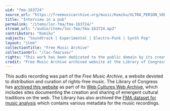 ```yaml
---
uid: "fma-163724"
source_url: "https://freemusicarchive.org/music/Komiku/ULTRA_PERSON_VOL1/Komiku_-_ULTRA_PERSON_VOL1_-_03_Interview_in_a_pub"
title: "Interview in a pub"
permalink: "/items/loc-fma/fma-163724/"
stream_url: "/audio/items/loc-fma/fma-163724.mp3"
contributors: "Komiku"
subjects: "Soundtrack | Experimental | Electro-Punk | Synth Pop"
layout: "item"
collectionTitle: "Free Music Archive"
collectionUrl: "/loc-fma/use/"
rights: "This work has been dedicated to the public domain by its creator, thus is free to use and reuse without restriction. You can copy, modify, distribute and perform the work, even for commercial purposes, all without asking permission. Attribution is recommended but not required."
credit: "Free Music Archive archived website at the Library of Congress, Web Archives Division."
---
```


This audio recording was part of the _Free Music Archive_, a website devoted to distribution and curation of rights-free music. The Library of Congress has [archived this website](https://www.loc.gov/item/lcwaN0026492/) as part of its [Web Cultures Web Archive](https://www.loc.gov/collections/web-cultures-web-archive/about-this-collection/), which includes sites documenting the creation and sharing of emergent cultural traditions on the web. The Library has also archived the [FMA dataset for music analysis](https://catalog.loc.gov/vwebv/search?searchCode=LCCN&searchArg=2018655052&searchType=1&permalink=y) which contains various metadata for the music recordings.